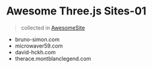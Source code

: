 # Awesome Three.js Sites-01

> collected in [AwesomeSite](https://github.com/ezshine/AwesomeSite)

- bruno-simon.com
- microwaver59.com
- david-hckh.com
- therace.montblanclegend.com

